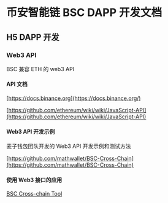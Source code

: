# 币安智能链 BSC DAPP 开发文档

## H5 DAPP 开发

### Web3 API

BSC 兼容 ETH 的 web3 API

#### API 文档

[https://docs.binance.org](https://docs.binance.org/)

[https://github.com/ethereum/wiki/wiki/JavaScript-API](https://github.com/ethereum/wiki/wiki/JavaScript-API)

#### Web3 API 开发示例

麦子钱包团队开发的 Web3 API 开发示例和测试方法

[https://github.com/mathwallet/BSC-Cross-Chain](https://github.com/mathwallet/BSC-Cross-Chain)

#### 使用 Web3 接口的应用

[BSC Cross-chain Tool](https://developer.mathwallet.org/bsc01/)
